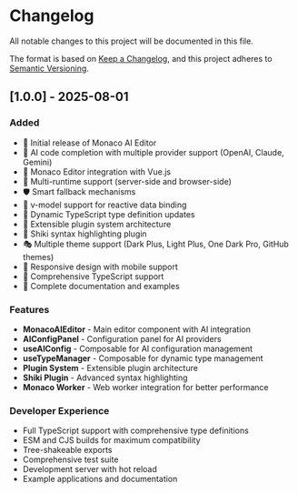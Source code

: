 # Changelog

All notable changes to this project will be documented in this file.

The format is based on [Keep a Changelog](https://keepachangelog.com/en/1.0.0/),
and this project adheres to [Semantic Versioning](https://semver.org/spec/v2.0.0.html).

## [1.0.0] - 2025-08-01

### Added
- 🎉 Initial release of Monaco AI Editor
- 🤖 AI code completion with multiple provider support (OpenAI, Claude, Gemini)
- 🎯 Monaco Editor integration with Vue.js
- 🔄 Multi-runtime support (server-side and browser-side)
- 🛡️ Smart fallback mechanisms
- 📝 v-model support for reactive data binding
- 🎨 Dynamic TypeScript type definition updates
- 🔌 Extensible plugin system architecture
- 🌈 Shiki syntax highlighting plugin
- 🎭 Multiple theme support (Dark Plus, Light Plus, One Dark Pro, GitHub themes)
- 📱 Responsive design with mobile support
- 🔧 Comprehensive TypeScript support
- 📖 Complete documentation and examples

### Features
- **MonacoAIEditor** - Main editor component with AI integration
- **AIConfigPanel** - Configuration panel for AI providers
- **useAIConfig** - Composable for AI configuration management
- **useTypeManager** - Composable for dynamic type management
- **Plugin System** - Extensible plugin architecture
- **Shiki Plugin** - Advanced syntax highlighting
- **Monaco Worker** - Web worker integration for better performance

### Developer Experience
- Full TypeScript support with comprehensive type definitions
- ESM and CJS builds for maximum compatibility
- Tree-shakeable exports
- Comprehensive test suite
- Development server with hot reload
- Example applications and documentation